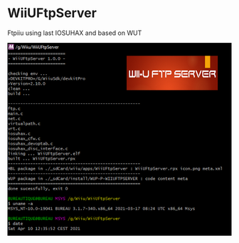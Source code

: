 # WiiUFtpServer
Ftpiiu using last IOSUHAX and based on WUT

<p align="center">
  <img src="WiiUFtpServer.png">
</p>
